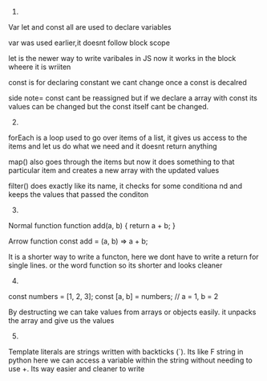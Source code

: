 1)

Var let and const all are used to declare variables

var was used earlier,it doesnt follow block scope

let is the newer way to write varibales in JS now it works in the block wheere it
 is wriiten

 const is for declaring constant we cant change once a const is decalred 


 side note= const cant be reassigned but if we declare a array with const its
 values can be changed but the const itself cant be changed.



 2)

 forEach is a loop used to go over items of a list, it gives us access
 to the items and let us do what we need and it doesnt return anything


 map() also goes through the items but now it does something to that particular item
 and creates a new array with the updated values

 filter() does exactly like its name, it checks for some conditiona nd
 and keeps the values that passed the conditon


 3)

 Normal function
 function add(a, b) {
  return a + b;
}

Arrow function
const add = (a, b) => a + b;

It is a shorter way to write a functon,  here we dont have to write a return for 
single lines.
or the word function so its shorter and looks cleaner


4)
const numbers = [1, 2, 3];
const [a, b] = numbers; // a = 1, b = 2

By destructing we can take values from arrays or objects easily.
it unpacks the array and give us the values


5)

Template literals are strings written with backticks (`).
Its like F string in python here we can access a variable within
the string without needing to use +. Its way easier and cleaner to write 
